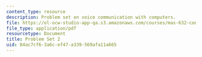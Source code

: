 ```yaml
---
content_type: resource
description: Problem set on voice communication with computers.
file: https://ol-ocw-studio-app-qa.s3.amazonaws.com/courses/mas-632-conversational-computer-systems-fall-2008/84ac7cf63a6cef47a339569afa11a665_ps2.pdf
file_type: application/pdf
resourcetype: Document
title: Problem Set 2
uid: 84ac7cf6-3a6c-ef47-a339-569afa11a665
---
```

